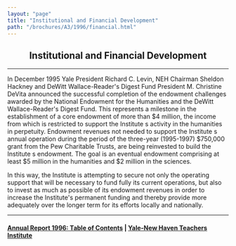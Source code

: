 ```yaml
---
layout: "page"
title: "Institutional and Financial Development"
path: "/brochures/A3/1996/financial.html"
---
```

<main>
<center>
<h2>Institutional and Financial Development</h2></center>
<hr/>
In December 1995 Yale President Richard C. Levin, NEH
Chairman Sheldon Hackney and DeWitt Wallace-Reader's Digest Fund President
M. Christine DeVita announced the successful completion of the endowment
challenges awarded by the National Endowment for the Humanities and the
DeWitt Wallace-Reader's Digest Fund.  This represents a milestone in the
establishment of a core endowment of more than $4 million, the income from
which is restricted to support the Institute s activity in the humanities
in perpetuity.  Endowment revenues not needed to support the Institute s
annual operation during the period of the three-year (1995-1997) $750,000
grant from the Pew Charitable Trusts, are being reinvested to build the
Institute s endowment.  The goal is an eventual endowment comprising at
least $5 million in the humanities and $2 million in the sciences.
<p>
In this way, the Institute is attempting to secure not
only the operating support that will be necessary to fund fully its
current operations, but also to invest as much as possible of its
endowment revenues in order to increase the Institute's permanent funding
and thereby provide more adequately over the longer term for its efforts
locally and nationally.
</p><hr/>
<h4><a href=".\">Annual Report 1996: Table of Contents</a> |
<a href="..\..\">Yale-New Haven Teachers Institute</a>
</h4>
</main>